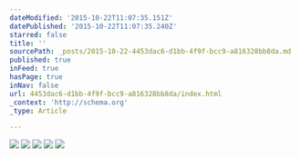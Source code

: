 ```yaml
---
dateModified: '2015-10-22T11:07:35.151Z'
datePublished: '2015-10-22T11:07:35.240Z'
starred: false
title: ''
sourcePath: _posts/2015-10-22-4453dac6-d1bb-4f9f-bcc9-a816328bb8da.md
published: true
inFeed: true
hasPage: true
inNav: false
url: 4453dac6-d1bb-4f9f-bcc9-a816328bb8da/index.html
_context: 'http://schema.org'
_type: Article

---
```

![](https://the-grid-user-content.s3-us-west-2.amazonaws.com/b1018029-999f-4204-a68f-b10edfc15d7a.jpg)
![](https://the-grid-user-content.s3-us-west-2.amazonaws.com/bd7f5340-7e53-4e02-b240-733e687d588e.jpg)
![](https://the-grid-user-content.s3-us-west-2.amazonaws.com/0aea6ed5-74d2-420c-b6b3-386d62e56db6.png)
![](https://the-grid-user-content.s3-us-west-2.amazonaws.com/204658d0-7f6c-4436-bdf1-483a0360ee77.png)
![](https://the-grid-user-content.s3-us-west-2.amazonaws.com/85d96f29-4e04-4921-a079-3ac823029a21.jpg)